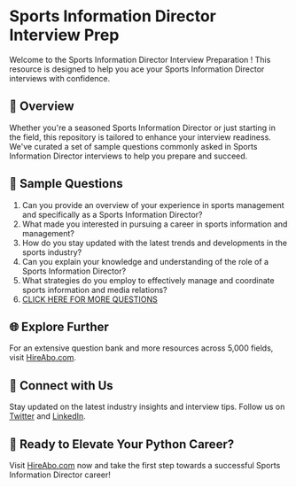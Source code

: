 # Sports Information Director Interview Prep

Welcome to the Sports Information Director Interview Preparation ! This resource is designed to help you ace your Sports Information Director interviews with confidence.

## 🚀 Overview

Whether you're a seasoned Sports Information Director or just starting in the field, this repository is tailored to enhance your interview readiness. We've curated a set of sample questions commonly asked in Sports Information Director interviews to help you prepare and succeed.

## 📝 Sample Questions

1. Can you provide an overview of your experience in sports management and specifically as a Sports Information Director?
2. What made you interested in pursuing a career in sports information and management?
3. How do you stay updated with the latest trends and developments in the sports industry?
4. Can you explain your knowledge and understanding of the role of a Sports Information Director?
5. What strategies do you employ to effectively manage and coordinate sports information and media relations?
6. [CLICK HERE FOR MORE QUESTIONS](https://hireabo.com/job/15_2_6/Sports%20Information%20Director)

## 🌐 Explore Further

For an extensive question bank and more resources across 5,000 fields, visit [HireAbo.com](https://www.hireabo.com).

## 📱 Connect with Us

Stay updated on the latest industry insights and interview tips. Follow us on [Twitter](https://twitter.com/hireabo) and [LinkedIn](https://www.linkedin.com/in/hire-abo-3609972a8/).

## 🚀 Ready to Elevate Your Python Career?

Visit [HireAbo.com](https://www.hireabo.com) now and take the first step towards a successful Sports Information Director career!
